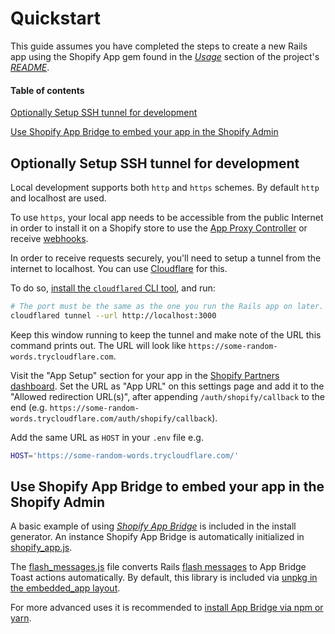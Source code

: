 # Quickstart

This guide assumes you have completed the steps to create a new Rails app using the Shopify App gem found in the [*Usage*](/README.md#usage) section of the project's [*README*](/README.md).

#### Table of contents

[Optionally Setup SSH tunnel for development](#setup-ssh-tunnel-for-development)

[Use Shopify App Bridge to embed your app in the Shopify Admin](#use-shopify-app-bridge-to-embed-your-app-in-the-shopify-admin)

## Optionally Setup SSH tunnel for development

Local development supports both `http` and `https` schemes. By default `http` and localhost are used.

To use `https`, your local app needs to be accessible from the public Internet in order to install it on a Shopify store to use the [App Proxy Controller](/lib/generators/shopify_app/app_proxy_controller/templates/app_proxy_controller.rb) or receive [webhooks](/docs/shopify_app/webhooks.md).

In order to receive requests securely, you'll need to setup a tunnel from the internet to localhost. You can use [Cloudflare](https://developers.cloudflare.com/cloudflare-one/connections/connect-apps/run-tunnel/trycloudflare/) for this.

To do so, [install the `cloudflared` CLI tool](https://developers.cloudflare.com/cloudflare-one/connections/connect-apps/install-and-setup/installation/), and run:

```sh
# The port must be the same as the one you run the Rails app on later. We use the Rails default below.
cloudflared tunnel --url http://localhost:3000
```

Keep this window running to keep the tunnel and make note of the URL this command prints out. The URL will look like `https://some-random-words.trycloudflare.com`.

Visit the "App Setup" section for your app in the [Shopify Partners dashboard](https://partners.shopify.com/organizations). Set the URL as "App URL" on this settings page and add it to the "Allowed redirection URL(s)", after appending `/auth/shopify/callback` to the end (e.g. `https://some-random-words.trycloudflare.com/auth/shopify/callback`).

Add the same URL as `HOST` in your `.env` file e.g.
```sh
HOST='https://some-random-words.trycloudflare.com/'
```

## Use Shopify App Bridge to embed your app in the Shopify Admin

A basic example of using [*Shopify App Bridge*](https://shopify.dev/tools/app-bridge) is included in the install generator. An instance Shopify App Bridge is automatically initialized in [shopify_app.js](https://github.com/Shopify/shopify_app/blob/master/lib/generators/shopify_app/install/templates/shopify_app.js). 

The [flash_messages.js](https://github.com/Shopify/shopify_app/blob/master/lib/generators/shopify_app/install/templates/flash_messages.js) file converts Rails [flash messages](https://api.rubyonrails.org/classes/ActionDispatch/Flash.html) to App Bridge Toast actions automatically. By default, this library is included via [unpkg in the embedded_app layout](https://github.com/Shopify/shopify_app/blob/master/lib/generators/shopify_app/install/templates/embedded_app.html.erb#L27). 

For more advanced uses it is recommended to [install App Bridge via npm or yarn](https://help.shopify.com/en/api/embedded-apps/app-bridge/getting-started#set-up-shopify-app-bridge-in-your-app).
